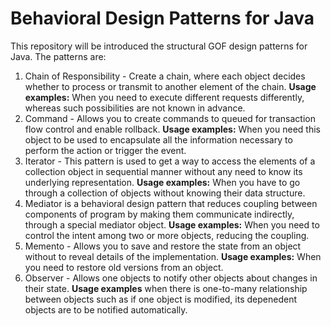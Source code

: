 # Behavioral Design Patterns for Java

This repository will be introduced the structural GOF design patterns for Java. The patterns are:

1. Chain of Responsibility - Create a chain, where each object decides whether to process or transmit to another element of the chain.  **Usage examples:** When you need to execute different requests differently, whereas such possibilities are not known in advance.
2. Command - Allows you to create commands to queued for transaction flow control and enable rollback. **Usage examples:** When you need this object to be used to encapsulate all the information necessary to perform the action or trigger the event.
3. Iterator - This pattern is used to get a way to access the elements of a collection object in sequential manner without any need to know its underlying representation. **Usage examples:** When you have to go through a collection of objects without knowing their data structure.
4. Mediator is a behavioral design pattern that reduces coupling between components of program by making them communicate indirectly, through a special mediator object. **Usage examples:** When you need to control the intent among two or more objects, reducing the coupling.
5. Memento - Allows you to save and restore the state from an object without to reveal details of the implementation. **Usage examples:** When you need to restore old versions from an object.
6. Observer - Allows one objects to notify other objects about changes in their state. **Usage examples** when there is one-to-many relationship between objects such as if one object is modified, its depenedent objects are to be notified automatically.

